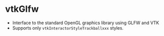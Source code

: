 # vtkGlfw
- Interface to the standard  OpenGL graphics library using GLFW and VTK
- Supports only `vtkInteractorStyleTrackballxxx` styles.
